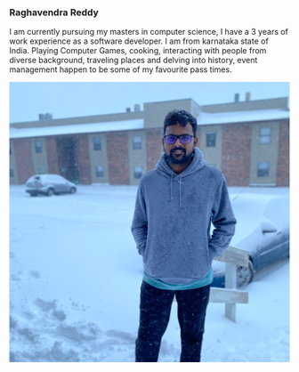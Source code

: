 ### Raghavendra Reddy

I am currently pursuing my masters in computer science, I have a 3 years of work experience as a software developer. I am from karnataka state of India. Playing Computer Games, cooking, interacting with people from diverse background, traveling places and delving into history, event management happen to be some of my favourite pass times.

![Profile image](Raghavendra_Reddy.JPG)